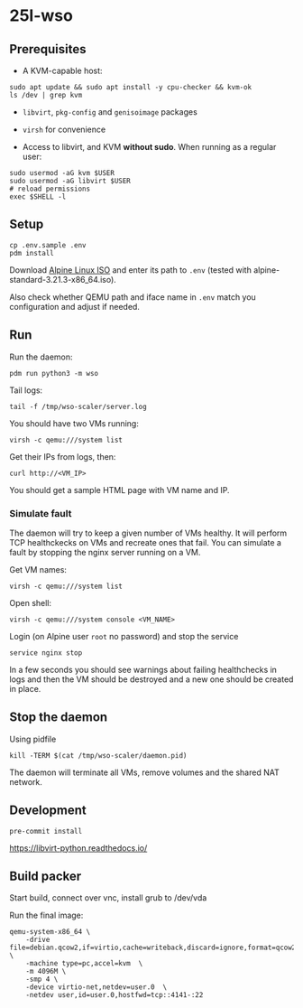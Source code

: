 # 25l-wso

## Prerequisites

- A KVM-capable host:

```shell
sudo apt update && sudo apt install -y cpu-checker && kvm-ok
ls /dev | grep kvm
```

- `libvirt`, `pkg-config` and `genisoimage` packages
- `virsh` for convenience

- Access to libvirt, and KVM **without sudo**. When running as a regular user:

```shell
sudo usermod -aG kvm $USER
sudo usermod -aG libvirt $USER
# reload permissions
exec $SHELL -l
```

## Setup

```shell
cp .env.sample .env
pdm install
```

Download [Alpine Linux ISO](https://alpinelinux.org/downloads/) and enter its path to `.env` (tested with alpine-standard-3.21.3-x86_64.iso).

Also check whether QEMU path and iface name in `.env` match you configuration and adjust if needed.

## Run

Run the daemon:

```shell
pdm run python3 -m wso
```

Tail logs:

```shell
tail -f /tmp/wso-scaler/server.log
```

You should have two VMs running:

```shell
virsh -c qemu:///system list
```

Get their IPs from logs, then:

```shell
curl http://<VM_IP>
```

You should get a sample HTML page with VM name and IP.

### Simulate fault

The daemon will try to keep a given number of VMs healthy. It will perform TCP healthckecks on VMs and recreate ones that fail. You can simulate a fault by stopping the nginx server running on a VM.

Get VM names:

```shell
virsh -c qemu:///system list
```

Open shell:

```shell
virsh -c qemu:///system console <VM_NAME>
```

Login (on Alpine user `root` no password) and stop the service

```shell
service nginx stop
```

In a few seconds you should see warnings about failing healthchecks in logs and then the VM should be destroyed and a new one should be created in place.

## Stop the daemon

Using pidfile

```shell
kill -TERM $(cat /tmp/wso-scaler/daemon.pid)
```

The daemon will terminate all VMs, remove volumes and the shared NAT network.


## Development

```shell
pre-commit install
```

https://libvirt-python.readthedocs.io/


## Build packer

Start build, connect over vnc, install grub to /dev/vda

Run the final image:

```shell
qemu-system-x86_64 \
    -drive file=debian.qcow2,if=virtio,cache=writeback,discard=ignore,format=qcow2 \
    -machine type=pc,accel=kvm  \
    -m 4096M \
    -smp 4 \
    -device virtio-net,netdev=user.0  \
    -netdev user,id=user.0,hostfwd=tcp::4141-:22
```
